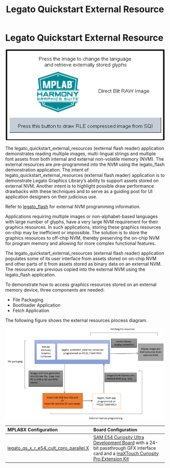 ﻿---
parent: Example Applications
title: Legato Quickstart External Resource
nav_order: 1
---

# Legato Quickstart External Resource

![](./../../images/legato_quickstart_ext_res.png)

The legato_quickstart_external_resources (external flash reader) application demonstrates reading multiple images, multi-lingual strings and multiple font assets from both internal and external non-volatile memory (NVM).  The external resources are pre-programmed into the NVM using the legato_flash demonstration application.
The intent of legato_quickstart_external_resources (external flash reader) application is to demonstrate Legato Graphics Library’s ability to support assets stored on external NVM.  Another intent is to highlight possible draw performance drawbacks with these techniques and to serve as a guiding post for UI application designers on their judicious use.

Refer to [legato_flash](../legato_flash/readme.md) for external NVM programming information.

Applications requiring multiple images or non-alphabet-based languages with large number of glyphs, have a very large NVM requirement for their graphics resources.   In such applications, storing these graphics resources on-chip may be inefficient or impossible.  The solution is to store the graphics resources to off-chip NVM, thereby preserving the on-chip NVM for program memory and allowing for more complex functional features.

The legato_quickstart_external_resources (external flash reader) application populates some of its user interface from assets stored on on-chip NVM and other parts of it from assets stored as binary data on an external NVM.   The resources are previous copied into the external NVM using the legato_flash application.

To demonstrate how to access graphics resources stored on an external memory device, three components are needed:

* File Packaging 
* Bootloader Application 
* Fetch Application 

The following figure shows the external resources process diagram.

![](./../../images/external_resources_flash_reader_diagram.png)

|MPLABX Configuration|Board Configuration|
|:-------------------|:------------------|
| [legato_qs_x_r_e54_cult_cpro_parallel.X](firmware/legato_qs_x_r_e54_cult_cpro_parallel.X/readme.md) | [SAM E54 Curiosity Ultra Development Board](https://www.microchip.com/Developmenttools/ProductDetails/DM320210) with a 24-bit passthrough GFX interface card and a [maXTouch Curiosity Pro Extension Kit](https://www.microchip.com/Developmenttools/ProductDetails/ATMXT-XPRO) |